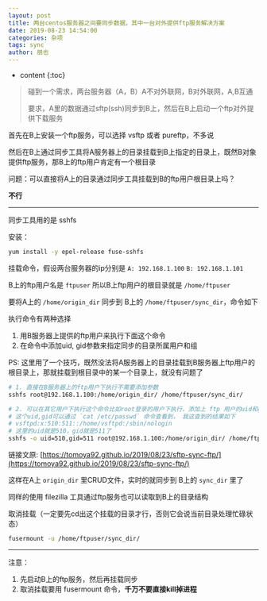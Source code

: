 ```yaml
---
layout: post
title: 两台centos服务器之间要同步数据，其中一台对外提供ftp服务解决方案
date: 2019-08-23 14:54:00
categories: 杂项
tags: sync
author: 朋也
---
```


* content
{:toc}

> 碰到一个需求，两台服务器（A，B）A不对外联网，B对外联网，A,B互通
>
> 要求，A里的数据通过sftp(ssh)同步到B上，然后在B上启动一个ftp对外提供下载服务

首先在B上安装一个ftp服务，可以选择 vsftp 或者 pureftp，不多说

然后在B上通过同步工具将A服务器上的目录挂载到B上指定的目录上，既然B对象提供ftp服务，那B上的ftp用户肯定有一个根目录

问题：可以直接将A上的目录通过同步工具挂载到B的ftp用户根目录上吗？






**不行**

---

同步工具用的是 sshfs

安装：

```bash
yum install -y epel-release fuse-sshfs
```

挂载命令，假设两台服务器的ip分别是 `A: 192.168.1.100` `B: 192.168.1.101`

B上的ftp用户名是 `ftpuser` 所以B上ftp用户的根目录就是 `/home/ftpuser`

要将A上的 `/home/origin_dir` 同步到 B上的 `/home/ftpuser/sync_dir`，命令如下

执行命令有两种选择

1. 用B服务器上提供的ftp用户来执行下面这个命令
2. 在命令中添加uid, gid参数来指定同步的目录所属用户和组

PS: 这里用了一个技巧，既然没法将A服务器上的目录挂载到B服务器上ftp用户的根目录上，那就挂载到根目录中的某一个目录上，就没有问题了

```bash
# 1. 直接在B服务器上的ftp用户下执行不需要添加参数
sshfs root@192.168.1.100:/home/origin_dir/ /home/ftpuser/sync_dir/

# 2. 可以在其它用户下执行这个命令比如root登录的用户下执行，添加上 ftp 用户的uid和gid也是一样的效果
# 这个uid,gid可以通过 `cat /etc/passwd` 命令查看到， 我这查到的结果如下
# vsftpd:x:510:511::/home/vsftpd:/sbin/nologin
# 这里的uid就是510，gid就是511了
sshfs -o uid=510,gid=511 root@192.168.1.100:/home/origin_dir/ /home/ftpuser/sync_dir/
```

链接文原: [https://tomoya92.github.io/2019/08/23/sftp-sync-ftp/](https://tomoya92.github.io/2019/08/23/sftp-sync-ftp/)

这样在A上 `origin_dir` 里CRUD文件，实时的就同步到 B上的 `sync_dir` 里了

同样的使用 filezilla 工具通过ftp服务也可以读取到B上的目录结构

取消挂载（一定要先cd出这个挂载的目录才行，否则它会说当前目录处理忙碌状态）

```bash
fusermount -u /home/ftpuser/sync_dir/
```

---

注意：

1. 先启动B上的ftp服务，然后再挂载同步
2. 取消挂载要用 fusermount 命令，**千万不要直接kill掉进程**
